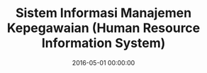---
layout: inner
position: left
title: 'Sistem Informasi Manajemen Kepegawaian (Human Resource Information System)'
lead_text: 'Worked on both backend and frontend side of the system.'
tags: ['MySQL', 'PHP', 'Yii 2', 'HTML', 'CSS', 'jQuery']
featured_image: '/img/posts/simpeg-birokeu-min.png'
date: 2016-05-01 00:00:00
categories: ['Web Development']
project_link: ''
button_icon: ''
button_text: ''
order: 7
visible: 1
company: 'Aditya Arta Abadi, PT'
---